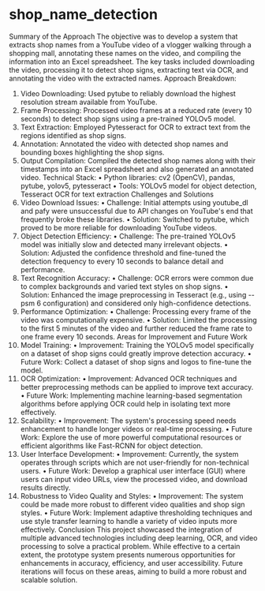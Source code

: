 # shop_name_detection


Summary of the Approach
The objective was to develop a system that extracts shop names from a YouTube video of a vlogger walking through a shopping mall, annotating these names on the video, and compiling the information into an Excel spreadsheet. The key tasks included downloading the video, processing it to detect shop signs, extracting text via OCR, and annotating the video with the extracted names.
Approach Breakdown:
1.	Video Downloading: Used pytube to reliably download the highest resolution stream available from YouTube.
2.	Frame Processing: Processed video frames at a reduced rate (every 10 seconds) to detect shop signs using a pre-trained YOLOv5 model.
3.	Text Extraction: Employed Pytesseract for OCR to extract text from the regions identified as shop signs.
4.	Annotation: Annotated the video with detected shop names and bounding boxes highlighting the shop signs.
5.	Output Compilation: Compiled the detected shop names along with their timestamps into an Excel spreadsheet and also generated an annotated video.
Technical Stack:
•	Python libraries: cv2 (OpenCV), pandas, pytube, yolov5, pytesseract
•	Tools: YOLOv5 model for object detection, Tesseract OCR for text extraction
Challenges and Solutions
1. Video Download Issues:
•	Challenge: Initial attempts using youtube_dl and pafy were unsuccessful due to API changes on YouTube's end that frequently broke these libraries.
•	Solution: Switched to pytube, which proved to be more reliable for downloading YouTube videos.
2. Object Detection Efficiency:
•	Challenge: The pre-trained YOLOv5 model was initially slow and detected many irrelevant objects.
•	Solution: Adjusted the confidence threshold and fine-tuned the detection frequency to every 10 seconds to balance detail and performance.
3. Text Recognition Accuracy:
•	Challenge: OCR errors were common due to complex backgrounds and varied text styles on shop signs.
•	Solution: Enhanced the image preprocessing in Tesseract (e.g., using --psm 6 configuration) and considered only high-confidence detections.
4. Performance Optimization:
•	Challenge: Processing every frame of the video was computationally expensive.
•	Solution: Limited the processing to the first 5 minutes of the video and further reduced the frame rate to one frame every 10 seconds.
Areas for Improvement and Future Work
1. Model Training:
•	Improvement: Training the YOLOv5 model specifically on a dataset of shop signs could greatly improve detection accuracy.
•	Future Work: Collect a dataset of shop signs and logos to fine-tune the model.
2. OCR Optimization:
•	Improvement: Advanced OCR techniques and better preprocessing methods can be applied to improve text accuracy.
•	Future Work: Implementing machine learning-based segmentation algorithms before applying OCR could help in isolating text more effectively.
3. Scalability:
•	Improvement: The system's processing speed needs enhancement to handle longer videos or real-time processing.
•	Future Work: Explore the use of more powerful computational resources or efficient algorithms like Fast-RCNN for object detection.
4. User Interface Development:
•	Improvement: Currently, the system operates through scripts which are not user-friendly for non-technical users.
•	Future Work: Develop a graphical user interface (GUI) where users can input video URLs, view the processed video, and download results directly.
5. Robustness to Video Quality and Styles:
•	Improvement: The system could be made more robust to different video qualities and shop sign styles.
•	Future Work: Implement adaptive thresholding techniques and use style transfer learning to handle a variety of video inputs more effectively.
Conclusion
This project showcased the integration of multiple advanced technologies including deep learning, OCR, and video processing to solve a practical problem. While effective to a certain extent, the prototype system presents numerous opportunities for enhancements in accuracy, efficiency, and user accessibility. Future iterations will focus on these areas, aiming to build a more robust and scalable solution.

